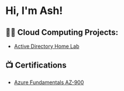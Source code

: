 <h1>Hi, I'm Ash! </h1>

<h2>👨‍💻 Cloud Computing Projects:</h2>

  - [Active Directory Home Lab](https://github.com/koreosolz/ActiveDirectoryLab/blob/main/README.md)

<h2>📺 Certifications</h2>

- [Azure Fundamentals AZ-900](https://learn.microsoft.com/en-us/users/ab-5395/transcript/7xprqhwnmgeknw1?source=docs&tab=credentials-tab)





<!--
**joshmadakor1/joshmadakor1** is a ✨ _special_ ✨ repository because its `README.md` (this file) appears on your GitHub profile.

Here are some ideas to get you started:

- 🔭 I’m currently working on ...
- 🌱 I’m currently learning ...
- 👯 I’m looking to collaborate on ...
- 🤔 I’m looking for help with ...
- 💬 Ask me about ...
- 📫 How to reach me: ...
- 😄 Pronouns: ...
- ⚡ Fun fact: ...
-->
